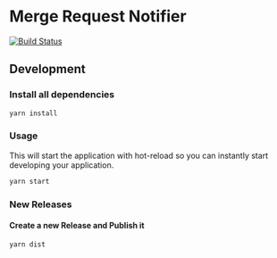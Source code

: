 # Merge Request Notifier

[![Build Status](https://travis-ci.org/codecentric/merge-request-notifier.svg?branch=master)](https://travis-ci.org/codecentric/merge-request-notifier)

## Development

### Install all dependencies 

```bash
yarn install
```

### Usage

This will start the application with hot-reload so you can instantly start developing your application.

```bash
yarn start
```

### New Releases

#### Create a new Release and Publish it
```bash
yarn dist
```
